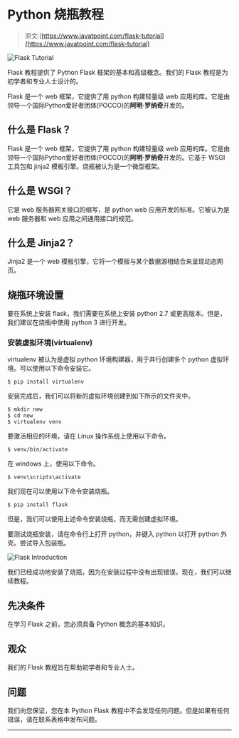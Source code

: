 # Python 烧瓶教程

> 原文:[https://www.javatpoint.com/flask-tutorial](https://www.javatpoint.com/flask-tutorial)

![Flask Tutorial](../Images/20fcf2c5490a374848fb5310cc2cf8fb.png)

Flask 教程提供了 Python Flask 框架的基本和高级概念。我们的 Flask 教程是为初学者和专业人士设计的。

Flask 是一个 web 框架，它提供了用 python 构建轻量级 web 应用的库。它是由领导一个国际Python爱好者团体(POCCO)的**阿明·罗纳奇**开发的。

## 什么是 Flask？

Flask 是一个 web 框架，它提供了用 python 构建轻量级 web 应用的库。它是由领导一个国际Python爱好者团体(POCCO)的**阿明·罗纳奇**开发的。它基于 WSGI 工具包和 jinja2 模板引擎。烧瓶被认为是一个微型框架。

## 什么是 WSGI？

它是 web 服务器网关接口的缩写，是 python web 应用开发的标准。它被认为是 web 服务器和 web 应用之间通用接口的规范。

## 什么是 Jinja2？

Jinja2 是一个 web 模板引擎，它将一个模板与某个数据源相结合来呈现动态网页。

## 烧瓶环境设置

要在系统上安装 flask，我们需要在系统上安装 python 2.7 或更高版本。但是，我们建议在烧瓶中使用 python 3 进行开发。

### 安装虚拟环境(virtualenv)

virtualenv 被认为是虚拟 python 环境构建器，用于并行创建多个 python 虚拟环境。可以使用以下命令安装它。

```
$ pip install virtualenv

```

安装完成后，我们可以将新的虚拟环境创建到如下所示的文件夹中。

```
$ mkdir new 
$ cd new 
$ virtualenv venv

```

要激活相应的环境，请在 Linux 操作系统上使用以下命令。

```
$ venv/bin/activate 

```

在 windows 上，使用以下命令。

```
$ venv\scripts\activate

```

我们现在可以使用以下命令安装烧瓶。

```
$ pip install flask

```

但是，我们可以使用上述命令安装烧瓶，而无需创建虚拟环境。

要测试烧瓶安装，请在命令行上打开 python，并键入 python 以打开 python 外壳。尝试导入包装瓶。

![Flask Introduction](../Images/579ed4cd1426289222685d788c7fd515.png)

我们已经成功地安装了烧瓶，因为在安装过程中没有出现错误。现在，我们可以继续教程。

## 先决条件

在学习 Flask 之前，您必须具备 Python 概念的基本知识。

## 观众

我们的 Flask 教程旨在帮助初学者和专业人士。

## 问题

我们向您保证，您在本 Python Flask 教程中不会发现任何问题。但是如果有任何错误，请在联系表格中发布问题。

* * *